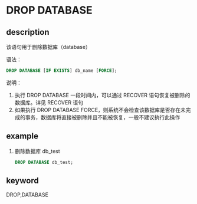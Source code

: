 # DROP DATABASE

## description

该语句用于删除数据库（database）

语法：

```sql
DROP DATABASE [IF EXISTS] db_name [FORCE];
```

说明：

1) 执行 DROP DATABASE 一段时间内，可以通过 RECOVER 语句恢复被删除的数据库。详见 RECOVER 语句
2) 如果执行 DROP DATABASE FORCE，则系统不会检查该数据库是否存在未完成的事务，数据库将直接被删除并且不能被恢复，一般不建议执行此操作

## example

1. 删除数据库 db_test

    ```sql
    DROP DATABASE db_test;
    ```

## keyword

DROP,DATABASE
